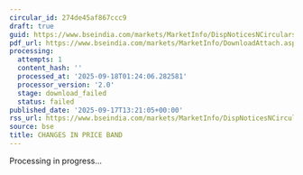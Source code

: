 ```yaml
---
circular_id: 274de45af867ccc9
draft: true
guid: https://www.bseindia.com/markets/MarketInfo/DispNoticesNCirculars.aspx?Noticeid={3BA09264-4E03-4761-8DF8-CC067A00BBDB}&noticeno=20250917-51&dt=09/17/2025&icount=51&totcount=57&flag=0
pdf_url: https://www.bseindia.com/markets/MarketInfo/DownloadAttach.aspx?id=20250917-51&attachedId=
processing:
  attempts: 1
  content_hash: ''
  processed_at: '2025-09-18T01:24:06.282581'
  processor_version: '2.0'
  stage: download_failed
  status: failed
published_date: '2025-09-17T13:21:05+00:00'
rss_url: https://www.bseindia.com/markets/MarketInfo/DispNoticesNCirculars.aspx?Noticeid={3BA09264-4E03-4761-8DF8-CC067A00BBDB}&noticeno=20250917-51&dt=09/17/2025&icount=51&totcount=57&flag=0
source: bse
title: CHANGES IN PRICE BAND
---
```


Processing in progress...